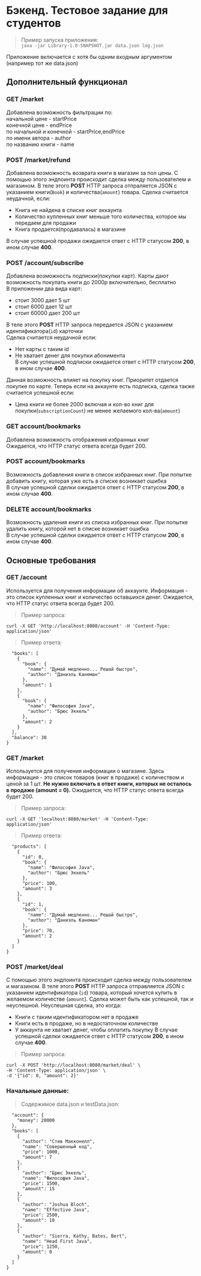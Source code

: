# Бэкенд. Тестовое задание для студентов
>Пример запуска приложения:<br/>
```java -jar Library-1.0-SNAPSHOT.jar data.json log.json ```

Приложение включается с хотя бы одним входным аргументом (например тот же data.json)

## Дополнительный функционал
### GET /market
Добавлена возможность фильтрации по: <br/>
начальной цене - startPrice <br/>
конечной цене - endPrice <br/>
по начальной и конечной - startPrice,endPrice <br/>
по имени автора - author <br/>
по названию книги - name <br/>

### POST /market/refund
Добавлена возможность возврата книги в магазин за пол цены. 
С помощью этого эндпоинта происходит сделка между пользователем и магазином. В теле этого **POST** HTTP запроса отпраляется JSON с указанием книги(`Book`) и количества(`amount`) товара.
Сделка считается неудачной, если:
- Книга не найдена в списке книг аккаунта
- Количество купленных книг меньше того количества, которое мы передаем для продажи
- Книга продается(продавалась) в магазине

В случае успешной продажи ожидается ответ с HTTP статусом **200**, в ином случае **400**.

### POST /account/subscribe
Добавлена возможность подписки(покупки карт). 
  Карты дают возможность покупать книги до 2000р включительно, бесплатно<br/> 
  В приложении два вида карт: <br/>
  - стоит 3000 дает 5 шт 
  - стоит 6000 дает 12 шт
  - стоит 60000 дает 200 шт

В теле этого **POST** HTTP запроса передается JSON с указанием идентификатора(`id`) карточки <br/>
Сделка считается неудачной если:
- Нет карты с таким id 
- Не хватает денег для покупки абонимента <br/>
В случае успешной подписки ожидается ответ с HTTP статусом **200**, в ином случае **400**.

Данная возможность влияет на покупку книг. Приоритет отдается покупке по карте.
Теперь если на аккаунте есть подписка, сделка также считается успешной если:
- Цена книги не более 2000 включая и кол-во книг для покупки(`subscriptionCount`) не менее желаемого кол-ва(`amount`)

### GET account/bookmarks
Добавлена возможность отображения избранных книг <br/>
Ожидается, что HTTP статус ответа всегда будет 200.

### POST account/bookmarks
Возможность добавления книги в список избранных книг.
При попытке добавить книгу, которая уже есть в списке возникает ошибка <br/>
В случае успешной сделки ожидается ответ с HTTP статусом **200**, в ином случае **400**.

### DELETE account/bookmarks
Возможность удаления книги из списка избранных книг.
При попытке удалить книгу, которой нет в списке возникает ошибка <br/>
В случае успешной сделки ожидается ответ с HTTP статусом **200**, в ином случае **400**.

## Основные требования
### GET /account
Используется для получения информации об аккаунте. Информация - это список купленных книг и количество оставшихся денег. 
Ожидается, что HTTP статус ответа всегда будет 200.
>Пример запроса:<br/>

```curl -X GET 'http://localhost:8080/account' -H 'Content-Type: application/json' ```<br/>
>Пример ответа:<br/>
```{
  "books": [
    {
      "book": {
        "name": "Думай медленно... Решай быстро",
        "author": "Даниэль Канеман"
      },
      "amount": 1
    },
    {
      "book": {
        "name": "Философия Java",
        "author": "Брюс Эккель"
      },
      "amount": 2
    }
  ],
  "balance": 30
}
```
### GET /market
Используется для получения информации о магазине. Здесь информация - это список товаров (книг в продаже) с количеством и ценой за 1 шт.
**Не нужно включать в ответ книги, которых не осталось в продаже (amount = 0).**
Ожидается, что HTTP статус ответа всегда будет 200.
>Пример запроса:<br/>

```curl -X GET 'localhost:8080/market' -H 'Content-Type: application/json' ```<br/>
>Пример ответа:<br/>

```{
  "products": [
    {
      "id": 0,
      "book": {
        "name": "Философия Java",
        "author": "Брюс Эккель"
      },
      "price": 100,
      "amount": 3
    },
    {
      "id": 1,
      "book": {
        "name": "Думай медленно... Решай быстро",
        "author": "Даниэль Канеман"
      },
      "price": 70,
      "amount": 2
    }
  ]
}
```
### POST /market/deal
С помощью этого эндпоинта происходит сделка между пользователем и магазином. В теле этого **POST** HTTP запроса отправляется JSON с указанием идентификатора (`id`) товара, который хочется купить в желаемом количестве (`amount`).
Сделка может быть как успешной, так и неуспешной. Неуспешная сделка, это когда:
- Книги с таким идентификатором нет в продаже
- Книги есть в продаже, но в недостаточном количестве
- У аккаунта не хватает денег, чтобы оплатить покупку
В случае успешной сделки ожидается ответ с HTTP статусом **200**, в ином случае **400**.<br/>
>Пример запроса:<br/>

``` 
curl -X POST 'http://localhost:8080/market/deal' \
-H 'Content-Type: application/json' \
-d '{"id": 0, "amount": 2}'
```

### Начальные данные:
>Содержимое data.json и testData.json:<br/>

```{
  "account": {
    "money": 20000
  },
  "books": [
    {
      "author": "Стив Макконелл",
      "name": "Совершенный код",
      "price": 1000,
      "amount": 7
    },
    {
      "author": "Брюс Эккель",
      "name": "Философия Java",
      "price": 1500,
      "amount": 15
    },
    {
      "author": "Joshua Bloch",
      "name": "Effective Java",
      "price": 2500,
      "amount": 10
    },
    {
      "author": "Sierra, Kathy, Bates, Bert",
      "name": "Head First Java",
      "price": 1250,
      "amount": 0
    }
  ]
}
```
